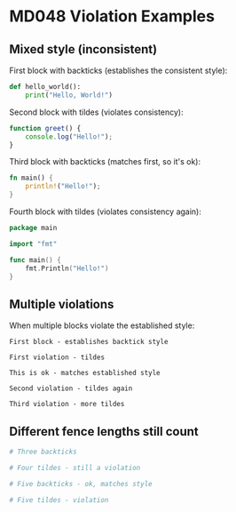 # MD048 Violation Examples

## Mixed style (inconsistent)

First block with backticks (establishes the consistent style):

```python
def hello_world():
    print("Hello, World!")
```

Second block with tildes (violates consistency):

~~~javascript
function greet() {
    console.log("Hello!");
}
~~~

Third block with backticks (matches first, so it's ok):

```rust
fn main() {
    println!("Hello!");
}
```

Fourth block with tildes (violates consistency again):

~~~go
package main

import "fmt"

func main() {
    fmt.Println("Hello!")
}
~~~

## Multiple violations

When multiple blocks violate the established style:

```text
First block - establishes backtick style
```

~~~text
First violation - tildes
~~~

```text
This is ok - matches established style
```

~~~text
Second violation - tildes again
~~~

~~~text
Third violation - more tildes
~~~

## Different fence lengths still count

```python
# Three backticks
```

~~~~python
# Four tildes - still a violation
~~~~

`````python
# Five backticks - ok, matches style
`````

~~~~~python
# Five tildes - violation
~~~~~